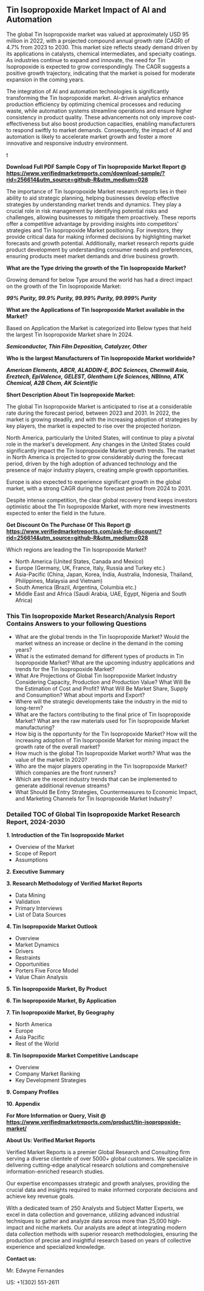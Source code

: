 <h2>Tin Isopropoxide Market Impact of AI and Automation</h2><p>The global Tin Isopropoxide market was valued at approximately USD 95 million in 2022, with a projected compound annual growth rate (CAGR) of 4.7% from 2023 to 2030. This market size reflects steady demand driven by its applications in catalysts, chemical intermediates, and specialty coatings. As industries continue to expand and innovate, the need for Tin Isopropoxide is expected to grow correspondingly. The CAGR suggests a positive growth trajectory, indicating that the market is poised for moderate expansion in the coming years.</p><p>The integration of AI and automation technologies is significantly transforming the Tin Isopropoxide market. AI-driven analytics enhance production efficiency by optimizing chemical processes and reducing waste, while automation systems streamline operations and ensure higher consistency in product quality. These advancements not only improve cost-effectiveness but also boost production capacities, enabling manufacturers to respond swiftly to market demands. Consequently, the impact of AI and automation is likely to accelerate market growth and foster a more innovative and responsive industry environment.</p>t</p><p id="" class=""><strong>Download Full PDF Sample Copy of Tin Isopropoxide Market Report @ <a href="https://www.verifiedmarketreports.com/download-sample/?rid=256614&utm_source=github-R&utm_medium=028" target="_blank">https://www.verifiedmarketreports.com/download-sample/?rid=256614&utm_source=github-R&utm_medium=028</a></strong></p><p>The importance of&nbsp;Tin Isopropoxide Market research reports lies in their ability to aid strategic planning, helping businesses develop effective strategies by understanding market trends and dynamics. They play a crucial role in risk management by identifying potential risks and challenges, allowing businesses to mitigate them proactively. These reports offer a competitive advantage by providing insights into competitors' strategies and Tin Isopropoxide Market positioning. For investors, they provide critical data for making informed decisions by highlighting market forecasts and growth potential. Additionally, market research reports guide product development by understanding consumer needs and preferences, ensuring products meet market demands and drive business growth.</p><p><strong>What are the&nbsp;Type driving the growth of the Tin Isopropoxide Market?</strong></p><p id="" class="">Growing demand for below Type around the world has had a direct impact on the growth of the Tin Isopropoxide Market:</p><em><strong>99% Purity, 99.9% Purity, 99.99% Purity, 99.999% Purity</strong></em></p><strong>What are the&nbsp;Applications&nbsp;of Tin Isopropoxide Market available in the Market?</strong></p><p id="" class="">Based on Application the Market is categorized into Below types that held the largest Tin Isopropoxide Market share In 2024.</p><em><strong>Semiconductor, Thin Film Deposition, Catalyzer, Other</strong></em></p><strong>Who is the largest Manufacturers of Tin Isopropoxide Market worldwide?</strong></p><p><em><strong>American Elements, ABCR, ALADDIN-E, BOC Sciences, Chemwill Asia, Ereztech, EpiValence, GELEST, Glentham Life Sciences, NBInno, ATK Chemical, A2B Chem, AK Scientific</strong></em></p><p id="" class=""><strong>Short Description About Tin Isopropoxide Market:</strong></p><p>The global Tin Isopropoxide Market is anticipated to rise at a considerable rate during the forecast period, between 2023 and 2031. In 2022, the market is growing steadily, and with the increasing adoption of strategies by key players, the market is expected to rise over the projected horizon.</p><p>North America, particularly the United States, will continue to play a pivotal role in the market's development. Any changes in the United States could significantly impact the Tin Isopropoxide Market growth trends. The market in North America is projected to grow considerably during the forecast period, driven by the high adoption of advanced technology and the presence of major industry players, creating ample growth opportunities.</p><p>Europe is also expected to experience significant growth in the global market, with a strong CAGR during the forecast period from 2024 to 2031.</p><p>Despite intense competition, the clear global recovery trend keeps investors optimistic about the Tin Isopropoxide Market, with more new investments expected to enter the field in the future.</p><p id="" class=""><strong>Get Discount On The Purchase Of This Report @ <a href="https://www.verifiedmarketreports.com/ask-for-discount/?rid=256614&utm_source=github-R&utm_medium=028" target="_blank">https://www.verifiedmarketreports.com/ask-for-discount/?rid=256614&utm_source=github-R&utm_medium=028</a></strong></p>Which regions are leading the Tin Isopropoxide Market?</p><ul><li>North America (United States, Canada and Mexico)</li><li>Europe (Germany, UK, France, Italy, Russia and Turkey etc.)</li><li>Asia-Pacific (China, Japan, Korea, India, Australia, Indonesia, Thailand, Philippines, Malaysia and Vietnam)</li><li>South America (Brazil, Argentina, Columbia etc.)</li><li>Middle East and Africa (Saudi Arabia, UAE, Egypt, Nigeria and South Africa)</li></ul><h3 id="" class="">This Tin Isopropoxide Market Research/Analysis Report Contains Answers to your following Questions</h3><ul><li>What are the global trends in the Tin Isopropoxide Market? Would the market witness an increase or decline in the demand in the coming years?</li><li>What is the estimated demand for different types of products in Tin Isopropoxide Market? What are the upcoming industry applications and trends for the Tin Isopropoxide Market?</li><li>What Are Projections of Global Tin Isopropoxide Market Industry Considering Capacity, Production and Production Value? What Will Be the Estimation of Cost and Profit? What Will Be Market Share, Supply and Consumption? What about imports and Export?</li><li>Where will the strategic developments take the industry in the mid to long-term?</li><li>What are the factors contributing to the final price of Tin Isopropoxide Market? What are the raw materials used for Tin Isopropoxide Market manufacturing?</li><li>How big is the opportunity for the Tin Isopropoxide Market? How will the increasing adoption of Tin Isopropoxide Market for mining impact the growth rate of the overall market?</li><li>How much is the global Tin Isopropoxide Market worth? What was the value of the market In 2020?</li><li>Who are the major players operating in the Tin Isopropoxide Market? Which companies are the front runners?</li><li>Which are the recent industry trends that can be implemented to generate additional revenue streams?</li><li>What Should Be Entry Strategies, Countermeasures to Economic Impact, and Marketing Channels for Tin Isopropoxide Market Industry?</li></ul><h3 id="" class="">Detailed TOC of Global Tin Isopropoxide Market Research Report, 2024-2030</h3><p id="" class=""><strong>1. Introduction of the Tin Isopropoxide Market</strong></p><ul><li>Overview of the Market</li><li>Scope of Report</li><li>Assumptions</li></ul><p id="" class=""><strong>2. Executive Summary</strong></p><p id="" class=""><strong>3. Research Methodology of Verified Market Reports</strong></p><ul><li>Data Mining</li><li>Validation</li><li>Primary Interviews</li><li>List of Data Sources</li></ul><p id="" class=""><strong>4. Tin Isopropoxide Market Outlook</strong></p><ul><li>Overview</li><li>Market Dynamics</li><li>Drivers</li><li>Restraints</li><li>Opportunities</li><li>Porters Five Force Model</li><li>Value Chain Analysis</li></ul><p id="" class=""><strong>5. Tin Isopropoxide Market, By Product</strong></p><p id="" class=""><strong>6. Tin Isopropoxide Market, By Application</strong></p><p id="" class=""><strong>7. Tin Isopropoxide Market, By Geography</strong></p><ul><li>North America</li><li>Europe</li><li>Asia Pacific</li><li>Rest of the World</li></ul><p id="" class=""><strong>8. Tin Isopropoxide Market Competitive Landscape</strong></p><ul><li>Overview</li><li>Company Market Ranking</li><li>Key Development Strategies</li></ul><p id="" class=""><strong>9. Company Profiles</strong></p><p id="" class=""><strong>10. Appendix</strong></p><p id="" class=""><strong>For More Information or Query, Visit @ <a href="https://www.verifiedmarketreports.com/product/tin-isopropoxide-market/" target="_blank">https://www.verifiedmarketreports.com/product/tin-isopropoxide-market/</a></strong></p><p id="" class=""><strong>About Us: Verified Market Reports</strong></p><p id="" class="">Verified Market Reports is a premier Global Research and Consulting firm serving a diverse clientele of over 5000+ global customers. We specialize in delivering cutting-edge analytical research solutions and comprehensive information-enriched research studies.</p><p id="" class="">Our expertise encompasses strategic and growth analyses, providing the crucial data and insights required to make informed corporate decisions and achieve key revenue goals.</p><p id="" class="">With a dedicated team of 250 Analysts and Subject Matter Experts, we excel in data collection and governance, utilizing advanced industrial techniques to gather and analyze data across more than 25,000 high-impact and niche markets. Our analysts are adept at integrating modern data collection methods with superior research methodologies, ensuring the production of precise and insightful research based on years of collective experience and specialized knowledge.</p><p id="" class=""><strong>Contact us:</strong></p><p id="" class="">Mr. Edwyne Fernandes</p><p id="" class="">US: +1(302) 551-2611</p>